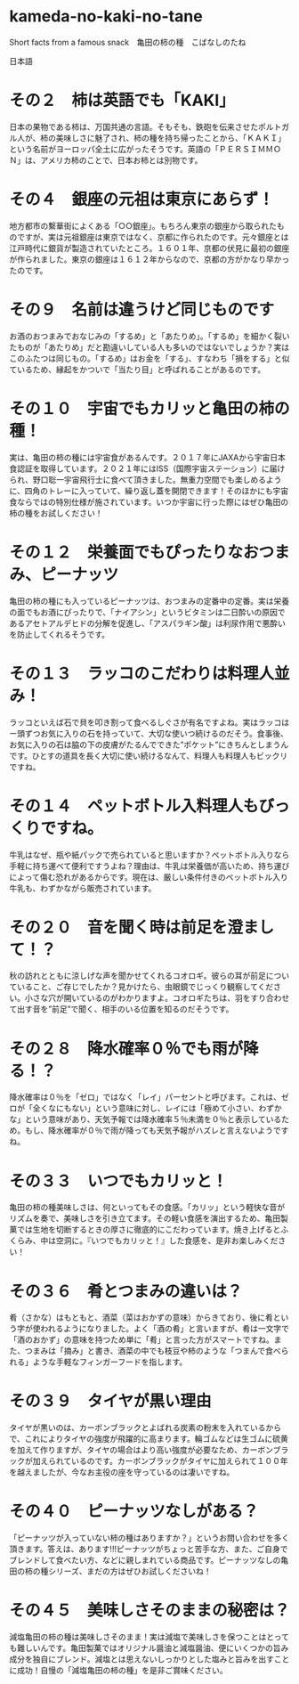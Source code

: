 # kameda-no-kaki-no-tane
Short facts from a famous snack　亀田の柿の種　こばなしのたね

日本語
# その２　柿は英語でも「KAKI」
日本の果物である柿は、万国共通の言語。そもそも、鉄砲を伝来させたポルトガル人が、柿の美味しさに魅了され、柿の種を持ち帰ったことから、「ＫＡＫＩ」という名前がヨーロッパ全土に広がったそうです。英語の「ＰＥＲＳＩＭＭＯＮ」は、アメリカ柿のことで、日本お柿とは別物です。

# その４　銀座の元祖は東京にあらず！
地方都市の繫華街によくある「○○銀座」。もちろん東京の銀座から取られたものですが、実は元祖銀座は東京ではなく、京都に作られたのです。元々銀座とは江戸時代に銀貨が製造されていたところ。１６０１年、京都の伏見に最初の銀座が作られました。東京の銀座は１６１２年からなので、京都の方がかなり早かったのです。

# その９　名前は違うけど同じものです
お酒のおつまみでおなじみの「するめ」と「あたりめ」。「するめ」を細かく裂いたものが「あたりめ」だと勘違いしている人も多いのではないでしょうか？実はこのふたつは同じもの。「するめ」はお金を「する」、すなわち「損をする」と似ているため、縁起をかついで「当たり目」と呼ばれることがあるのです。

# その１０　宇宙でもカリッと亀田の柿の種！
実は、亀田の柿の種には宇宙食があるんです。２０１７年にJAXAから宇宙日本食認証を取得しています。２０２１年にはISS（国際宇宙ステーション）に届けられ、野口聡一宇宙飛行士に食べて頂きました。無重力空間でも楽しめるように、四角のトレーに入っていて、繰り返し蓋を開閉できます！そのほかにも宇宙食ならではの特別仕様が施されています。いつか宇宙に行った際にはぜひ亀田の柿の種をお試しください！

# その１２　栄養面でもぴったりなおつまみ、ピーナッツ
亀田の柿の種にも入っているピーナッツは、おつまみの定番中の定番。実は栄養の面でもお酒にぴったりで、「ナイアシン」というビタミンは二日酔いの原因であるアセトアルデヒドの分解を促進し、「アスパラギン酸」は利尿作用で悪酔いを防止してくれるそうです。

# その１３　ラッコのこだわりは料理人並み！
ラッコといえば石で貝を叩き割って食べるしぐさが有名ですよね。実はラッコはー頭ずつお気に入りの石を持っていて、大切な使いつ続けるのだそう。食事後、お気に入りの石は脇の下の皮膚がたるんでできた”ポケット”にきちんとしまうんです。ひとすの道具を長く大切に使い続けるなんて、料理人も料理人もビックリですね。

# その１４　ペットボトル入料理人もびっくりですね。
牛乳はなぜ、瓶や紙パックで売られていると思いますか？ペットボトル入りなら手軽に持ち運べて便利ですうよね？理由は、牛乳は栄養価が高いため、持ち運びによって傷む恐れがあるからです。現在は、厳しい条件付きのペットボトル入り牛乳も、わずかながら販売されています。

# その２０　音を聞く時は前足を澄まして！？
秋の訪れとともに涼しげな声を聞かせてくれるコオロギ。彼らの耳が前足についていること、ご存じでしたか？見かけたら、虫眼鏡でじっくり観察してください。小さな穴が開いているのがわかりますよ。コオロギたちは、羽をすり合わせて出す音を”前足”で聞く、相手のいる位置を知るのだそうです。

# その２８　降水確率０％でも雨が降る！？
降水確率は０％を「ゼロ」ではなく「レイ」パーセントと呼びます。これは、ゼロが「全くなにもない」という意味に対し、レイには「極めて小さい、わずかな」という意味があり、天気予報では降水確率５％未満を０％と表示しているため。もし、降水確率が０％で雨が降っても天気予報がハズレと言えないようですね。

# その３３　いつでもカリッと！
亀田の柿の種美味しさは、何といってもその食感。「カリッ」という軽快な音がリズムを奏で、美味しさを引き立てます。その軽い食感を演出するため、亀田製菓では生地を切断するときの厚さに徹底的にこだわっています。焼き上げるとふくらみ、中は空洞に。『いつでもカリッと！』した食感を、是非お楽しみください！

# その３６　肴とつまみの違いは？
肴（さかな）はもともと、酒菜（菜はおかずの意味）からきており、後に肴という字が使われるようになりました。よく「酒の肴」と言いますが、肴は一文字で「酒のおかず」の意味を持つため単に「肴」と言った方がスマートですね。また、つまみは「摘み」と書き、酒菜の中でも枝豆や柿のような「つまんで食べられる」ような手軽なフィンガーフードを指します。

# その３９　タイヤが黒い理由
タイヤが黒いのは、カーボンブラックとよばれる炭素の粉末を入れているからで、これによりタイヤの強度が飛躍的に高まります。輪ゴムなどは生ゴムに硫黄を加えて作りますが、タイヤの場合はより高い強度が必要なため、カーボンブラックが加えられているのです。カーボンブラックがタイヤに加えられて１００年を越えましたが、今なお主役の座を守っているのは凄いですね。

# その４０　ピーナッツなしがある？
「ピーナッツが入っていない柿の種はありますか？」というお問い合わせを多く頂きます。答えは、あります!!!ピーナッツがちょっと苦手な方、また、ご自身でブレンドして食べたい方、などに親しまれている商品です。ピーナッツなしの亀田の柿の種シリーズ、まだの方はぜひお試しくださいね！

# その４５　美味しさそのままの秘密は？
減塩亀田の柿の種は美味しさそのまま！実は減塩で美味しさを保つことはとっても難しいんです。亀田製菓ではオリジナル醤油と減塩醤油、便にいくつかの旨み成分を独自にブレンド。減塩とは思えないしっかりとした塩みと旨みを出すことに成功！自慢の「減塩亀田の柿の種」を是非ご賞味ください。

